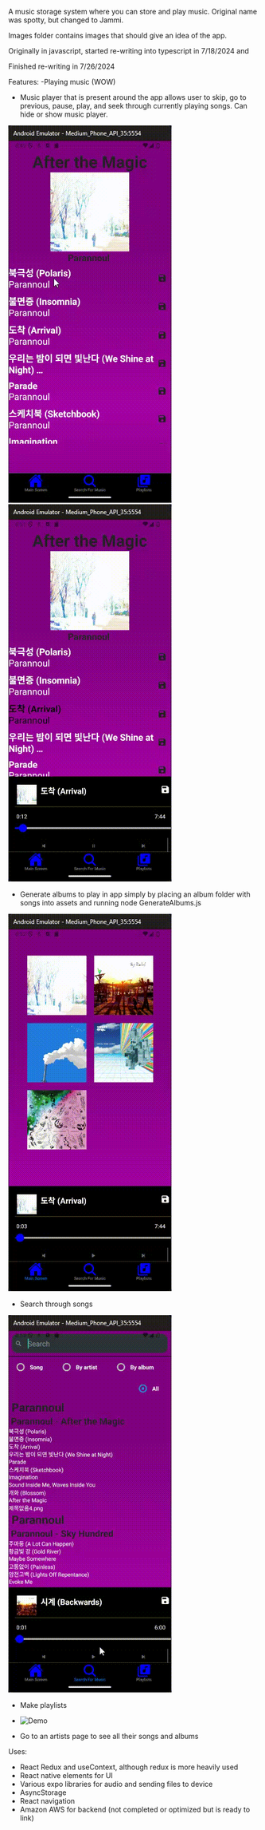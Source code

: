 A music storage system where you can store and play music. Original name was spotty, but changed to Jammi. 

Images folder contains images that should give an idea of the app. 

Originally in javascript, started re-writing into typescript in 7/18/2024 and

Finished re-writing in 7/26/2024

Features:
-Playing music (WOW)
- Music player that is present around the app allows user to skip, go to previous, pause, play, and seek through currently playing songs.  Can hide or show music player.

![Demo](./assets/playerDemo.gif)
![Demo](./assets/skipPrevious.gif)

- Generate albums to play in app simply by placing an album folder with songs into assets and running node GenerateAlbums.js

![Demo](./assets/switchingAlbums.gif)
  
- Search through songs

![Demo](./assets/searching.gif)

- Make playlists

- ![Demo](./assets/playlsits.gif)
  
- Go to an artists page to see all their songs and albums

Uses:
- React Redux and useContext, although redux is more heavily used
- React native elements for UI
- Various expo libraries for audio and sending files to device
- AsyncStorage
- React navigation
- Amazon AWS for backend (not completed or optimized but is ready to link)

